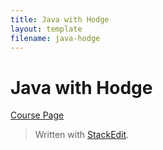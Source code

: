 ```yaml
---
title: Java with Hodge
layout: template
filename: java-hodge
--- 
```


# Java with Hodge
[Course Page](https://www.linkedin.com/learning/learning-java-4/)


> Written with [StackEdit](https://stackedit.io/).
<!--stackedit_data:
eyJoaXN0b3J5IjpbODcxNjkwNywtMzI1MjgxMjEzXX0=
-->